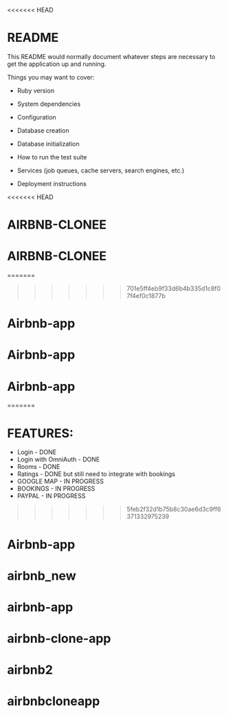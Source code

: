 <<<<<<< HEAD
# README

This README would normally document whatever steps are necessary to get the
application up and running.

Things you may want to cover:

* Ruby version

* System dependencies

* Configuration

* Database creation

* Database initialization

* How to run the test suite

* Services (job queues, cache servers, search engines, etc.)

* Deployment instructions

<<<<<<< HEAD
# AIRBNB-CLONEE
# AIRBNB-CLONEE
=======
>>>>>>> 701e5ff4eb9f33d6b4b335d1c8f07f4ef0c1877b
# Airbnb-app
# Airbnb-app
# Airbnb-app
=======
# FEATURES:
  - Login - DONE
  - Login with OmniAuth - DONE
  - Rooms - DONE
  - Ratings - DONE but still need to integrate with bookings
  - GOOGLE MAP - IN PROGRESS
  - BOOKINGS - IN PROGRESS
  - PAYPAL - IN PROGRESS
>>>>>>> 5feb2f32d1b75b8c30ae6d3c9ff6371332975239
# Airbnb-app
# airbnb_new
# airbnb-app
# airbnb-clone-app
# airbnb2
# airbnbcloneapp
